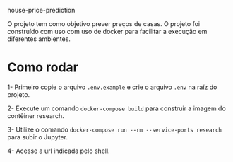 house-price-prediction

O projeto tem como objetivo prever preços de casas. O projeto foi construído com uso com uso de 
docker para facilitar a execução em diferentes ambientes.

# Como rodar

1- Primeiro copie o arquivo `.env.example` e crie o arquivo `.env` na raíz do projeto.

2- Execute um comando `docker-compose build` para construir a imagem do contêiner research.

3- Utilize o comando `docker-compose run --rm --service-ports research` para subir o Jupyter.

4- Acesse a url indicada pelo shell.


